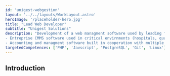 ```yaml
---
id: 'unigest-webgestion'
layout: '../../layouts/WorkLayout.astro'
heroImage: '/placeholder-hero.jpg'
title: "Lead Web Developer"
subtitle: "Unigest Solutions"
description: "Development of a web managment software used by leading french industry giants (SBC Holding, Colas, Aximum, Engie Cofely, and more).
- Entreprise CMMS software used in critical envirnments (hospitals, quarries, electricty providers, ...)
- Accounting and managment software built in cooperation with multiple clients in order to satisfy all their needs."
targetedCompetences: ['PHP', 'Javscript', 'PostgreSQL', 'Git', 'Linux']
---
```


## Introduction
